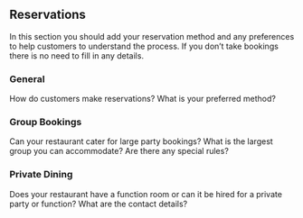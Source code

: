 ## Reservations

In this section you should add your reservation method and any preferences to help customers to understand the process. If you don’t take bookings there is no need to fill in any details.

### General

How do customers make reservations? What is your preferred method?

### Group Bookings

Can your restaurant cater for large party bookings? What is the largest group you can accommodate? Are there any 
special rules?

### Private Dining

Does your restaurant have a function room or can it be hired for a private party or function? What are the contact 
details?

 

  
  



